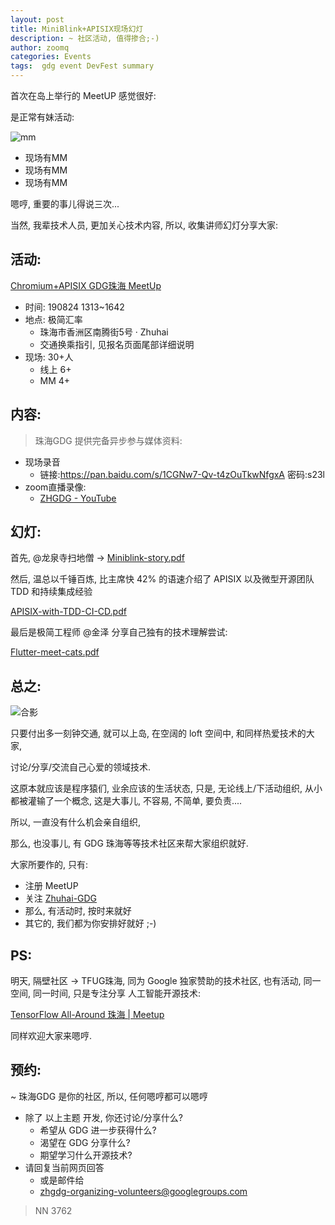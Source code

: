 ```yaml
---
layout: post
title: MiniBlink+APISIX现场幻灯
description: ~ 社区活动, 值得掺合;-)
author: zoomq
categories: Events
tags:  gdg event DevFest summary
---
```



首次在岛上举行的 MeetUP 感觉很好:

是正常有妹活动:

![mm](https://ipic.zoomquiet.top/2019-08-27-mm-1.jpg)

- 现场有MM
- 现场有MM
- 现场有MM

嗯哼, 重要的事儿得说三次...

当然, 我辈技术人员, 更加关心技术内容, 所以, 收集讲师幻灯分享大家:

<!--more-->



## 活动:
[Chromium\+APISIX GDG珠海 MeetUp](https://www.meetup.com/Zhuhai-GDG/events/263962960/)

- 时间: 190824 1313~1642
- 地点: 极简汇率
    + 珠海市香洲区南腾街5号 · Zhuhai
    + 交通换乘指引, 见报名页面尾部详细说明
- 现场: 30+人
    + 线上 6+
    + MM 4+


## 内容:
> 珠海GDG 提供完备异步参与媒体资料:

- 现场录音
    + 链接:https://pan.baidu.com/s/1CGNw7-Qv-t4zOuTkwNfgxA  密码:s23l
- zoom直播录像:
    + [ZHGDG - YouTube](https://www.youtube.com/playlist?list=PLIoCDggwvXqSDh-sbJXi3tywxYbY_mBRA) 


## 幻灯:

首先, @龙泉寺扫地僧 -> [Miniblink-story.pdf](http://org.up.zoomquiet.top/gdgzh/190824-miniblink-APISIX/Miniblink-story.pdf)

然后, 温总以千锤百炼, 比主席快 42% 的语速介绍了 APISIX 以及微型开源团队 TDD 和持续集成经验

[APISIX-with-TDD-CI-CD.pdf](http://org.up.zoomquiet.top/gdgzh/190824-miniblink-APISIX/APISIX-with-TDD-CI-CD.pdf)


最后是极简工程师 @金泽 分享自己独有的技术理解尝试:

[Flutter-meet-cats.pdf](http://org.up.zoomquiet.top/gdgzh/190824-miniblink-APISIX/Flutter-meet-cats.pdf)


## 总之:

![合影](https://ipic.zoomquiet.top/2019-08-27-all-end.jpg)


只要付出多一刻钟交通,
就可以上岛, 在空阔的 loft 空间中,
和同样热爱技术的大家,

讨论/分享/交流自己心爱的领域技术.

这原本就应该是程序猿们, 业余应该的生活状态,
只是, 无论线上/下活动组织, 从小都被灌输了一个概念, 
这是大事儿, 不容易, 不简单, 要负责....

所以, 一直没有什么机会亲自组织,

那么, 也没事儿, 有 GDG 珠海等等技术社区来帮大家组织就好.

大家所要作的, 只有:

- 注册 MeetUP
- 关注 [Zhuhai-GDG](https://www.meetup.com/Zhuhai-GDG/)
- 那么, 有活动时, 按时来就好
- 其它的, 我们都为你安排好就好 ;-)


## PS:
明天, 隔壁社区 -> TFUG珠海, 同为 Google 独家赞助的技术社区,
也有活动, 同一空间, 同一时间, 只是专注分享 人工智能开源技术:

[TensorFlow All\-Around 珠海 \| Meetup](https://www.meetup.com/TensorFlow-User-Group-Zhuhai/events/264053619/)

同样欢迎大家来嗯哼.



## 预约:
~ 珠海GDG 是你的社区, 所以, 任何嗯哼都可以嗯哼

- 除了 以上主题 开发, 你还讨论/分享什么?
    + 希望从 GDG 进一步获得什么?
    + 渴望在 GDG 分享什么?
    + 期望学习什么开源技术?
- 请回复当前网页回答
    + 或是邮件给
    + zhgdg-organizing-volunteers@googlegroups.com


> NN 3762

